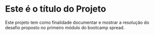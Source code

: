 # Este é o título do Projeto

Este projeto tem como finalidade documentar e mostrar a resolução do desafio proposto no primeiro módulo do bootcamp spread.
